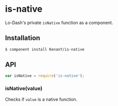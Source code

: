 # is-native

Lo-Dash's private `isNative` function as a component.

## Installation

``` bash
$ component install KenanY/is-native
```

## API

``` javascript
var isNative = require('is-native');
```

### isNative(value)

Checks if `value` is a native function.